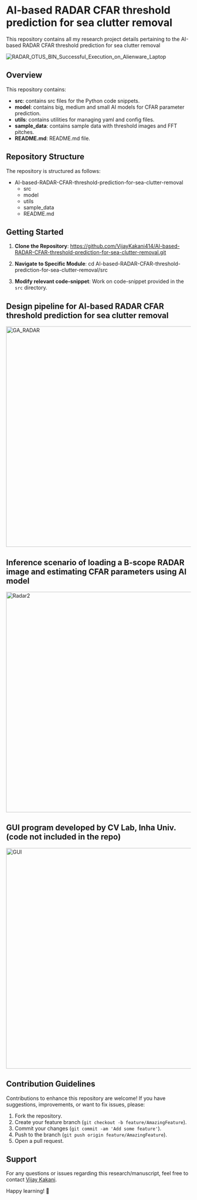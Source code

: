 # AI-based RADAR CFAR threshold prediction for sea clutter removal

This repository contains all my research project details pertaining to the AI-based RADAR CFAR threshold prediction for sea clutter removal

![RADAR_OTUS_BIN_Successful_Execution_on_Alienware_Laptop](https://github.com/VijayKakani414/AI-based-RADAR-CFAR-threshold-prediction-for-sea-clutter-removal/assets/25151205/4953998a-ba66-43d3-9eb5-e6e70b21830e)

## Overview

This repository contains:

- **src**: contains src files for the Python code snippets.
- **model**: contains big, medium and small AI models for CFAR parameter prediction.
- **utils**: contains utilities for managing yaml and config files.
- **sample_data**: contains sample data with threshold images and FFT pitches.
- **README.md**: README.md file.

## Repository Structure

The repository is structured as follows:
- AI-based-RADAR-CFAR-threshold-prediction-for-sea-clutter-removal 
  - src
  - model
  - utils
  - sample_data
  - README.md

## Getting Started

1. **Clone the Repository**: 
https://github.com/VijayKakani414/AI-based-RADAR-CFAR-threshold-prediction-for-sea-clutter-removal.git

2. **Navigate to Specific Module**: 
cd AI-based-RADAR-CFAR-threshold-prediction-for-sea-clutter-removal/src

3. **Modify relevant code-snippet**: Work on code-snippet provided in the `src` directory.

## Design pipeline for AI-based RADAR CFAR threshold prediction for sea clutter removal

<img width="600" alt="GA_RADAR" src="https://github.com/VijayKakani414/AI-based-RADAR-CFAR-threshold-prediction-for-sea-clutter-removal/assets/25151205/f0d4a573-a257-49fd-aae0-522cdb97b014">


## Inference scenario of loading a B-scope RADAR image and estimating CFAR parameters using AI model

<img width="600" alt="Radar2" src="https://github.com/VijayKakani414/AI-based-RADAR-CFAR-threshold-prediction-for-sea-clutter-removal/assets/25151205/5092983f-3470-4750-9928-7ff0c08cea35">


## GUI program developed by CV Lab, Inha Univ. (code not included in the repo)

<img width="600" alt="GUI" src="https://github.com/VijayKakani414/AI-based-RADAR-CFAR-threshold-prediction-for-sea-clutter-removal/assets/25151205/0e7386ce-9a90-4084-8d54-810592076290">


## Contribution Guidelines

Contributions to enhance this repository are welcome! If you have suggestions, improvements, or want to fix issues, please:

1. Fork the repository.
2. Create your feature branch (`git checkout -b feature/AmazingFeature`).
3. Commit your changes (`git commit -am 'Add some feature'`).
4. Push to the branch (`git push origin feature/AmazingFeature`).
5. Open a pull request.

## Support

For any questions or issues regarding this research/manuscript, feel free to contact [Vijay Kakani](mailto:vijaykakanivja@gmail.com).

Happy learning! 🚀






